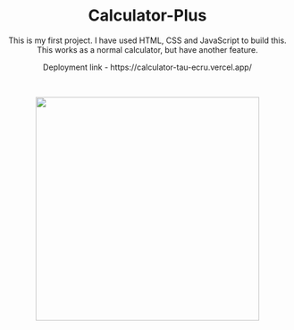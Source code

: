 <h1 align="center">Calculator-Plus</h1>

<p align="center">This is my first project. I have used HTML, CSS and JavaScript to build this. This works as a normal calculator, but have another feature.</p>

<p align="center">Deployment link - https://calculator-tau-ecru.vercel.app/</p>

<br>

<p align="center"><img src="https://github.com/methupaPerera/calculator-plus/assets/108886352/5d19cefc-c1a3-4545-8afc-987241d00411" width="400" /></p>
